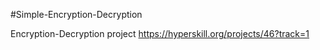#Simple-Encryption-Decryption 

Encryption-Decryption project
https://hyperskill.org/projects/46?track=1
